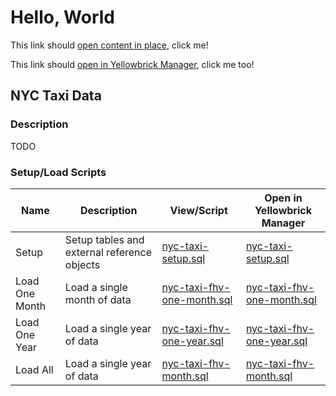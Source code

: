 # Hello, World

This link should [open content in place](https://raw.githubusercontent.com/kwesterfeld2/ym-samples/main/playground/sample.sql), click me!

This link should <a href="web+ymopenfile:https://raw.githubusercontent.com/kwesterfeld2/ym-samples/main/playground/sample.sql" target="_blank">open in Yellowbrick Manager</a>, click me too!


## NYC Taxi Data

### Description

TODO

### Setup/Load Scripts

| Name             | Description | View/Script | Open in Yellowbrick Manager |
| ---------------- | ----------- | -- | -- |
| Setup            | Setup tables and external reference objects | [nyc-taxi-setup.sql](https://raw.githubusercontent.com/kwesterfeld2/ym-samples/main/nyc-taxi/nyc-taxi-setup.sql) | <a href="web+ymopenfile:https://raw.githubusercontent.com/kwesterfeld2/ym-samples/main/nyc-taxi/nyc-taxi-setup.sql" target="_blank">nyc-taxi-setup.sql</a> |
| Load One Month   | Load a single month of data | [nyc-taxi-fhv-one-month.sql](https://raw.githubusercontent.com/kwesterfeld2/ym-samples/main/nyc-taxi/nyc-taxi-fhv-one-month.sql) | <a href="web+ymopenfile:https://raw.githubusercontent.com/kwesterfeld2/ym-samples/main/nyc-taxi/nyc-taxi-fhv-one-month.sql" target="_blank">nyc-taxi-fhv-one-month.sql</a> |
| Load One Year   | Load a single year of data | [nyc-taxi-fhv-one-year.sql](https://raw.githubusercontent.com/kwesterfeld2/ym-samples/main/nyc-taxi/nyc-taxi-fhv-one-year.sql) | <a href="web+ymopenfile:https://raw.githubusercontent.com/kwesterfeld2/ym-samples/main/nyc-taxi/nyc-taxi-fhv-one-year.sql" target="_blank">nyc-taxi-fhv-one-year.sql</a> |
| Load All   | Load a single year of data | [nyc-taxi-fhv-month.sql](https://raw.githubusercontent.com/kwesterfeld2/ym-samples/main/nyc-taxi/nyc-taxi-fhv-month.sql) | <a href="web+ymopenfile:https://raw.githubusercontent.com/kwesterfeld2/ym-samples/main/nyc-taxi/nyc-taxi-fhv-month.sql" target="_blank">nyc-taxi-fhv-month.sql</a> |
